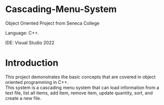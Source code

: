 # Cascading-Menu-System
Object Oriented Project from Seneca College

Language: C++.

IDE: Visual Studio 2022

# Introduction 

This project demonstrates the basic concepts that are covered in object oriented programming in C++.<br />This system is a cascading menu system that can load information from a text file, list all items, add item, remove item, update quantity, sort, and create a new file.

